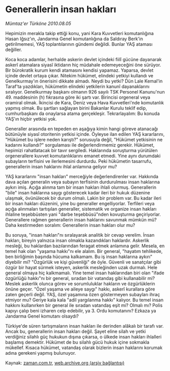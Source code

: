 # Generallerin insan hakları

*Mümtaz'er Türköne 2010.08.05*

<td class="columnist-detail">
<p>Hepimizin merakla takip ettiği konu, yani Kara Kuvvetleri komutanlığına Hasan Iğsız'ın, Jandarma Genel komutanlığına da Saldıray Berk'in getirilmemesi, YAŞ toplantılarının gündemi değildi. Bunlar YAŞ ataması değiller.</p>
<p><p>Koca koca adamlar, herhalde askerin devlet içindeki fiilî gücüne dayanarak askerî atamalara siyasî iktidarın hiç müdahale edemeyeceğini öne sürüyor. Bir bürokratik kurum kendi atamasını kendisi yapamaz. Yaparsa, devlet içinde devlet ortaya çıkar. Nitekim hükümet, elindeki yetkiyi kullandı ve Genelkurmay'ın önerisini dikkate almadı. Neydi bu yetki? Dün Lale Kemal'in Taraf'ta yazdıkları, hükümetin elindeki yetkilerin kanunî dayanaklarını sıralıyor. Genelkurmay başkanı olmanın 926 sayılı TSK Personel Kanunu'nun 49. maddesinin (h) fıkrasına göre iki şartı var. Birincisi orgeneral veya oramiral olmak. İkincisi de Kara, Deniz veya Hava Kuvvetleri'nde komutanlık yapmış olmak. Bu şartları sağlayan birini Bakanlar Kurulu teklif edip, cumhurbaşkanı da onaylarsa atama gerçekleşir. Tekrarlayalım: Bu konuda YAŞ'ın hiçbir yetkisi yok.
<p> Generaller arasında en tepeden en aşağıya kimin hangi göreve atanacağı bütünüyle siyasî otoritenin yetkisi içinde. Öyleyse ilan edilen YAŞ kararlarını, "Hükümet bu işlere neden karıştı?" sorusuyla değil, "Hükümet yetkisinin ne kadarını kullandı?" sorgulaması ile değerlendirmemiz gerekir. Hükümet, hepimizi rahatlatacak bir tavır sergiledi. Haklarında soruşturma yürütülen orgenerallere kuvvet komutanlıklarını emanet etmedi. Yine aynı durumdaki subayların terfisini ve ilerlemesini durdurdu. Peki hükümetin tasarrufu, generallerin insan haklarını ihlal anlamına geliyor mu?
<p> YAŞ kararlarını "insan hakları" merceğiyle değerlendirenler var. Hakkında dava açılan generalin veya subayın terfisinin durdurulması insan haklarına aykırı imiş. Açığa alınma tam bir insan hakları ihlali olurmuş. Generallerin "bile" insan haklarına saygı gösterecek kadar ileri bir hukuk düzenine ulaşmak, övünülecek bir durum olmalı. Lakin bir problem var. Bu kadar ileri bir insan hakları düzenini, yine bu generaller engelliyorlar. Terfileri veya açığa alınmaları tartışılan generaller, sistematik ve organize insan hakları ihlaline teşebbüsten yani "darbe teşebbüsü"nden kovuşturma geçiriyorlar. Generallere rağmen generallerin insan haklarını savunmak mümkün mü? Daha kestirmeden soralım: Generallerin insan hakları olur mu?
<p> Bu soruya, "insan hakları"nı sıralayarak analitik bir cevap verelim. İnsan hakları, bireyin yalnızca insan olmakla kazandıkları haklardır. Askerlik mesleği, bu haklardan bazılarından feragat etmek anlamına gelir. Mesela, en temel hak olan "yaşama hakkı"nı ele alalım. Bir general, "hayatım tehlikede, ben birliğimin başında hücuma kalkamam. Bu iş insan haklarına aykırı" diyebilir mi? "Özgürlük ve kişi güvenliği" de öyle. Güvenli ve sanatçılar gibi özgür bir hayat sürmek isteyen, askerlik mesleğinden uzak durmalı. Hele general olmaya hiç kalkmamalı. Yine temel insan haklarından biri olan "ifade özgürlüğü hakkı"nı bir general, sıradan bir vatandaş gibi kullanabilir mi? Meslek askerlik olunca görev ve sorumluluklar hakların ve özgürlüklerin önüne geçer. "Özel yaşama ve aileye saygı" hakkı, askerî kurallara göre zaten geçerli değil. YAŞ, özel yaşamına özen göstermeyen subayları ihraç etmiyor mu? Geriye kala kala "adil yargılanma hakkı" kalıyor. Bu temel insan hakkını kullanırken bir general ile sıradan vatandaş eşit mi? Olmalı mı? Polis kapıyı çalıp beni izharen celp edebilir, ya 3. Ordu komutanını? Ezkaza ya Jandarma Genel komutanı olsaydı?
<p> Türkiye'de süren tartışmaların insan hakları ile derinden alâkalı bir tarafı var. Ancak bu, generallerin insan hakları değil. Şayet eline silah ve yetki verdiğiniz silahlı güç hukukun dışına çıkarsa, o ülkede insan hakları ihlalleri başlamış demektir. Hükümet de bu silahlı gücü hukuk içine sokmakla mükellef. Kısaca hükümet, vatandaş olarak bizlerin insan haklarını korumak adına gerekeni yapmış bulunuyor. </p>
<a href="http://web.archive.org/web/20101205013333/mailto:m.turkone@zaman.com.tr">
</a></p></p></p></p></p></td>

Kaynak: [zaman.com.tr](http://zaman.com.tr/yazar.do?yazino=1012581), [web.archive.org (arşiv bağlantısı)](http://web.archive.org/web/20101205013333/http://www.zaman.com.tr/yazar.do?yazino=1012581)
